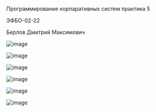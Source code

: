 Программирование корпаративных систем практика 5

ЭФБО-02-22

Берлов Дмитрий Максимович

![image](https://github.com/user-attachments/assets/12e01c5c-785e-4119-85b5-44ddfb378b2b)

![image](https://github.com/user-attachments/assets/3d4485c7-c20c-4e61-95a3-1695babb9f53)

![image](https://github.com/user-attachments/assets/7bd9ae95-c770-4cd6-8512-83c716542702)

![image](https://github.com/user-attachments/assets/d8910993-07d2-44b2-8b1a-99488a699fbc)

![image](https://github.com/user-attachments/assets/b9d31e6e-70b8-49c8-a1b0-fdbfbfb3b55a)

![image](https://github.com/user-attachments/assets/bc0894e4-4bb7-42d7-b7e2-29982630031e)

